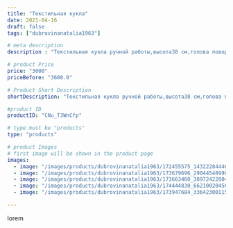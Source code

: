 ```yaml
---
title: "Текстильная кукла"
date: 2021-04-16
draft: false
tags: ["dubrovinanatalia1963"]

# meta description
description : "Текстильная кукла ручной работы,высота38 см,голова поворачивается,ручки и ножки подвижные.Свободна."

# product Price
price: "3000"
priceBefore: "3600.0"

# Product Short Description
shortDescription: "Текстильная кукла ручной работы,высота38 см,голова поворачивается,ручки и ножки подвижные.Свободна."

#product ID
productID: "CNu_T3WnCfp"

# type must be "products"
type: "products"

# product Images
# first image will be shown in the product page
images:
  - image: "/images/products/dubrovinanatalia1963/172455575_143222844469880_8578933057615941817_n.jpg"
  - image: "/images/products/dubrovinanatalia1963/173679696_2904454899882215_5756155488113950245_n.jpg"
  - image: "/images/products/dubrovinanatalia1963/173663460_3897242280404330_5720714745571614642_n.jpg"
  - image: "/images/products/dubrovinanatalia1963/174444830_662100204569005_338166417814011908_n.jpg"
  - image: "/images/products/dubrovinanatalia1963/173947684_336423001154929_7837469423429543380_n.jpg"

---
```

lorem
